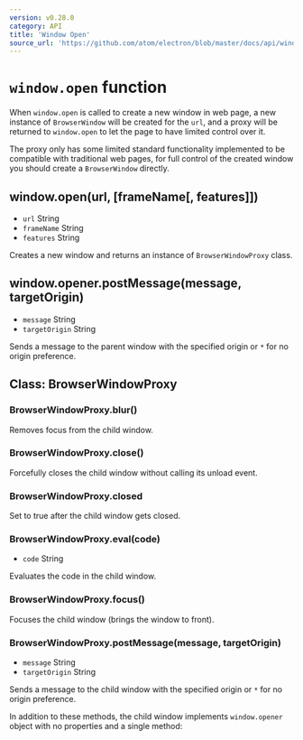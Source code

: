 ```yaml
---
version: v0.28.0
category: API
title: 'Window Open'
source_url: 'https://github.com/atom/electron/blob/master/docs/api/window-open.md'
---
```


# `window.open` function

When `window.open` is called to create a new window in web page, a new instance
of `BrowserWindow` will be created for the `url`, and a proxy will be returned
to `window.open` to let the page to have limited control over it.

The proxy only has some limited standard functionality implemented to be
compatible with traditional web pages, for full control of the created window
you should create a `BrowserWindow` directly.

## window.open(url, [frameName[, features]])

* `url` String
* `frameName` String
* `features` String

Creates a new window and returns an instance of `BrowserWindowProxy` class.

## window.opener.postMessage(message, targetOrigin)

* `message` String
* `targetOrigin` String

Sends a message to the parent window with the specified origin or `*` for no
origin preference.

## Class: BrowserWindowProxy

### BrowserWindowProxy.blur()

Removes focus from the child window.

### BrowserWindowProxy.close()

Forcefully closes the child window without calling its unload event.

### BrowserWindowProxy.closed

Set to true after the child window gets closed.

### BrowserWindowProxy.eval(code)

* `code` String

Evaluates the code in the child window.

### BrowserWindowProxy.focus()

Focuses the child window (brings the window to front).

### BrowserWindowProxy.postMessage(message, targetOrigin)

* `message` String
* `targetOrigin` String

Sends a message to the child window with the specified origin or `*` for no
origin preference.

In addition to these methods, the child window implements `window.opener` object
with no properties and a single method:
